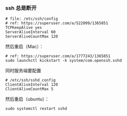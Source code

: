 ### ssh 总是断开

```
# file: /etc/ssh/config
# ref: https://superuser.com/a/522099/1365851
TCPKeepAlive yes 
ServerAliveInterval 60
ServerAliveCountMax 120
```

然后重启（Mac）：

```shell
# ref: https://superuser.com/a/1777243/1365851
sudo launchctl kickstart -k system/com.openssh.sshd
```

同时服务端要配置 
```
# /etc/ssh/sshd_config
ClientAliveInterval 120
ClientAliveCountMax 5
```

然后重启（ubuntu）：

```shell
sudo systemctl restart sshd
```
